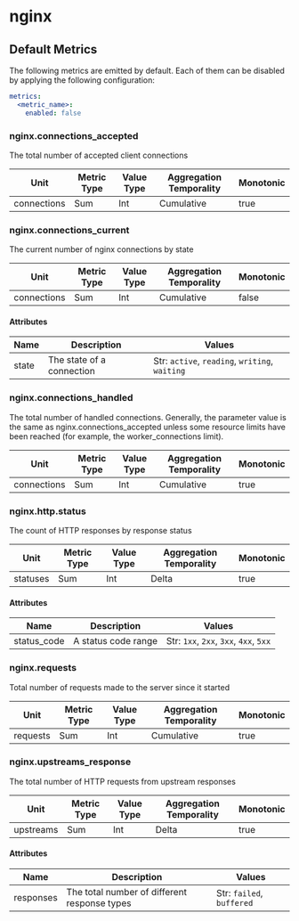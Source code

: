 [comment]: <> (Code generated by mdatagen. DO NOT EDIT.)

# nginx

## Default Metrics

The following metrics are emitted by default. Each of them can be disabled by applying the following configuration:

```yaml
metrics:
  <metric_name>:
    enabled: false
```

### nginx.connections_accepted

The total number of accepted client connections

| Unit | Metric Type | Value Type | Aggregation Temporality | Monotonic |
| ---- | ----------- | ---------- | ----------------------- | --------- |
| connections | Sum | Int | Cumulative | true |

### nginx.connections_current

The current number of nginx connections by state

| Unit | Metric Type | Value Type | Aggregation Temporality | Monotonic |
| ---- | ----------- | ---------- | ----------------------- | --------- |
| connections | Sum | Int | Cumulative | false |

#### Attributes

| Name | Description | Values |
| ---- | ----------- | ------ |
| state | The state of a connection | Str: ``active``, ``reading``, ``writing``, ``waiting`` |

### nginx.connections_handled

The total number of handled connections. Generally, the parameter value is the same as nginx.connections_accepted unless some resource limits have been reached (for example, the worker_connections limit).

| Unit | Metric Type | Value Type | Aggregation Temporality | Monotonic |
| ---- | ----------- | ---------- | ----------------------- | --------- |
| connections | Sum | Int | Cumulative | true |

### nginx.http.status

The count of HTTP responses by response status

| Unit | Metric Type | Value Type | Aggregation Temporality | Monotonic |
| ---- | ----------- | ---------- | ----------------------- | --------- |
| statuses | Sum | Int | Delta | true |

#### Attributes

| Name | Description | Values |
| ---- | ----------- | ------ |
| status_code | A status code range | Str: ``1xx``, ``2xx``, ``3xx``, ``4xx``, ``5xx`` |

### nginx.requests

Total number of requests made to the server since it started

| Unit | Metric Type | Value Type | Aggregation Temporality | Monotonic |
| ---- | ----------- | ---------- | ----------------------- | --------- |
| requests | Sum | Int | Cumulative | true |

### nginx.upstreams_response

The total number of HTTP requests from upstream responses

| Unit | Metric Type | Value Type | Aggregation Temporality | Monotonic |
| ---- | ----------- | ---------- | ----------------------- | --------- |
| upstreams | Sum | Int | Delta | true |

#### Attributes

| Name | Description | Values |
| ---- | ----------- | ------ |
| responses | The total number of different response types | Str: ``failed``, ``buffered`` |
